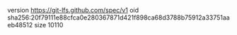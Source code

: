 version https://git-lfs.github.com/spec/v1
oid sha256:20f79111e88cfca0e280367871d421f898ca68d3788b75912a33751aaeb48512
size 10110
